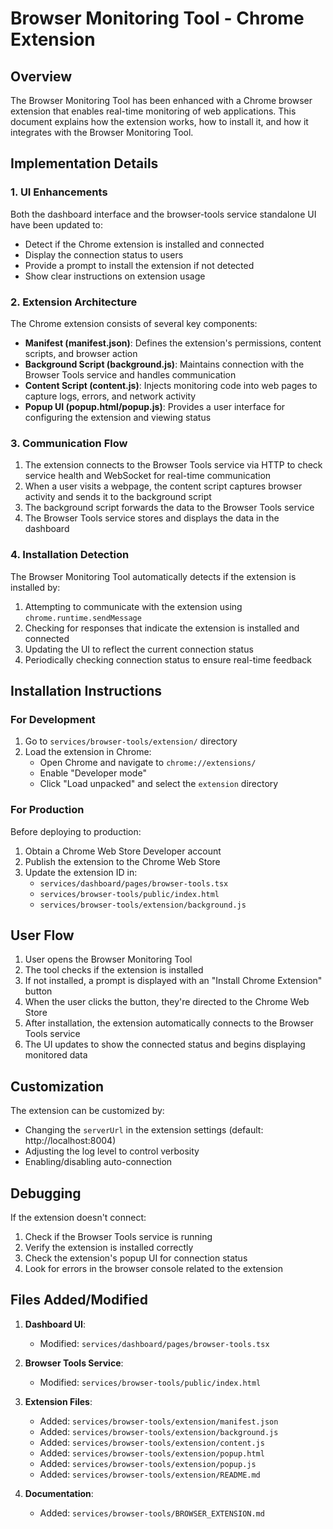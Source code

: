 # Browser Monitoring Tool - Chrome Extension

## Overview

The Browser Monitoring Tool has been enhanced with a Chrome browser extension that enables real-time monitoring of web applications. This document explains how the extension works, how to install it, and how it integrates with the Browser Monitoring Tool.

## Implementation Details

### 1. UI Enhancements

Both the dashboard interface and the browser-tools service standalone UI have been updated to:
- Detect if the Chrome extension is installed and connected
- Display the connection status to users
- Provide a prompt to install the extension if not detected
- Show clear instructions on extension usage

### 2. Extension Architecture

The Chrome extension consists of several key components:

- **Manifest (manifest.json)**: Defines the extension's permissions, content scripts, and browser action
- **Background Script (background.js)**: Maintains connection with the Browser Tools service and handles communication
- **Content Script (content.js)**: Injects monitoring code into web pages to capture logs, errors, and network activity
- **Popup UI (popup.html/popup.js)**: Provides a user interface for configuring the extension and viewing status

### 3. Communication Flow

1. The extension connects to the Browser Tools service via HTTP to check service health and WebSocket for real-time communication
2. When a user visits a webpage, the content script captures browser activity and sends it to the background script
3. The background script forwards the data to the Browser Tools service
4. The Browser Tools service stores and displays the data in the dashboard

### 4. Installation Detection

The Browser Monitoring Tool automatically detects if the extension is installed by:

1. Attempting to communicate with the extension using `chrome.runtime.sendMessage`
2. Checking for responses that indicate the extension is installed and connected
3. Updating the UI to reflect the current connection status
4. Periodically checking connection status to ensure real-time feedback

## Installation Instructions

### For Development

1. Go to `services/browser-tools/extension/` directory
2. Load the extension in Chrome:
   - Open Chrome and navigate to `chrome://extensions/`
   - Enable "Developer mode"
   - Click "Load unpacked" and select the `extension` directory

### For Production

Before deploying to production:

1. Obtain a Chrome Web Store Developer account
2. Publish the extension to the Chrome Web Store
3. Update the extension ID in:
   - `services/dashboard/pages/browser-tools.tsx`
   - `services/browser-tools/public/index.html`
   - `services/browser-tools/extension/background.js`

## User Flow

1. User opens the Browser Monitoring Tool
2. The tool checks if the extension is installed
3. If not installed, a prompt is displayed with an "Install Chrome Extension" button
4. When the user clicks the button, they're directed to the Chrome Web Store
5. After installation, the extension automatically connects to the Browser Tools service
6. The UI updates to show the connected status and begins displaying monitored data

## Customization

The extension can be customized by:
- Changing the `serverUrl` in the extension settings (default: http://localhost:8004)
- Adjusting the log level to control verbosity
- Enabling/disabling auto-connection

## Debugging

If the extension doesn't connect:
1. Check if the Browser Tools service is running
2. Verify the extension is installed correctly
3. Check the extension's popup UI for connection status
4. Look for errors in the browser console related to the extension

## Files Added/Modified

1. **Dashboard UI**:
   - Modified: `services/dashboard/pages/browser-tools.tsx`

2. **Browser Tools Service**:
   - Modified: `services/browser-tools/public/index.html`
   
3. **Extension Files**:
   - Added: `services/browser-tools/extension/manifest.json`
   - Added: `services/browser-tools/extension/background.js`
   - Added: `services/browser-tools/extension/content.js`
   - Added: `services/browser-tools/extension/popup.html`
   - Added: `services/browser-tools/extension/popup.js`
   - Added: `services/browser-tools/extension/README.md`

4. **Documentation**:
   - Added: `services/browser-tools/BROWSER_EXTENSION.md` 